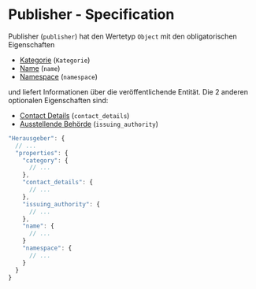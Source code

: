 # Publisher - Specification

Publisher (`publisher`) hat den Wertetyp `Object` mit den obligatorischen Eigenschaften

* [Kategorie](document/publisher/category-spec.de.md) (`Kategorie`)
* [Name](document/publisher/name-spec.de.md) (`name`)
* [Namespace](document/publisher/namespace-spec.de.md) (`namespace`)

und liefert Informationen über die veröffentlichende Entität. Die 2 anderen optionalen Eigenschaften sind:

* [Contact Details](document/publisher/issuing_authority-spec.de.md) (`contact_details`)
* [Ausstellende Behörde](document/publisher/issuing_authority-spec.de.md) (`issuing_authority`)

```javascript
"Herausgeber": {
  // ...
  "properties": {
    "category": {
      // ...
    },
    "contact_details": {
      // ...
    },
    "issuing_authority": {
      // ...
    },
    "name": {
      // ...
    }
    "namespace": {
      // ...
    }
  }
}
```